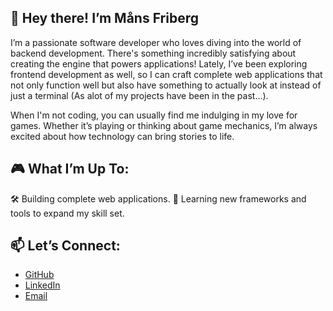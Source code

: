 ## 👋 Hey there! I’m Måns Friberg

I’m a passionate software developer who loves diving into the world of backend development. There's something incredibly satisfying about creating the engine that powers applications! Lately, I’ve been exploring frontend development as well, so I can craft complete web applications that not only function well but also have something to actually look at instead of just a terminal (As alot of my projects have been in the past...).

When I'm not coding, you can usually find me indulging in my love for games. Whether it’s playing or thinking about game mechanics, I’m always excited about how technology can bring stories to life.

## 🎮 What I’m Up To:
🛠️ Building complete web applications.
🌱 Learning new frameworks and tools to expand my skill set.

## 📫 Let’s Connect:
- [GitHub](https://github.com/Friberg)
- [LinkedIn](https://www.linkedin.com/in/mans-friberg/)
- [Email](mailto:Friberg095@gmail.com)
